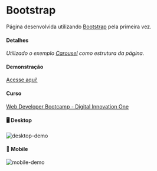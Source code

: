 # Bootstrap

Página desenvolvida utilizando [Bootstrap](https://getbootstrap.com) pela primeira vez.

#### Detalhes

*Utilizado o exemplo [Carousel](https://getbootstrap.com/docs/5.1/examples/carousel/) como estrutura da página.*

#### Demonstração

[Acesse aqui!](https://ja-lourenco.github.io/cursoBootstrap/)

#### Curso

[Web Developer Bootcamp - Digital Innovation One](https://www.dio.me)

#### 🖥️ Desktop

![desktop-demo](gif/desktop-bs.gif)

#### 📱 Mobile

![mobile-demo](gif/mobile-bs.gif)